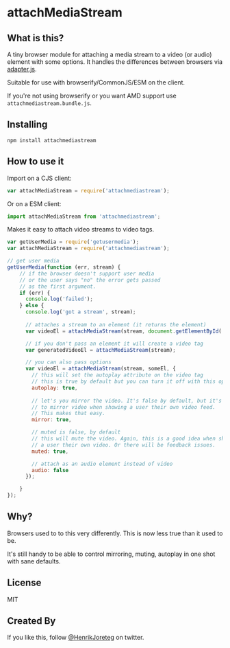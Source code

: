 # attachMediaStream

## What is this?

A tiny browser module for attaching a media stream to a video (or audio) element with some options. It handles the differences between browsers via [adapter.js](https://github.com/webrtc/adapter).

Suitable for use with browserify/CommonJS/ESM on the client.

If you're not using browserify or you want AMD support use `attachmediastream.bundle.js`.


## Installing

```
npm install attachmediastream
```

## How to use it

Import on a CJS client:

```js
var attachMediaStream = require('attachmediastream');
```

Or on a ESM client:

```js
import attachMediaStream from 'attachmediastream';
```

Makes it easy to attach video streams to video tags.

```js
var getUserMedia = require('getusermedia');
var attachMediaStream = require('attachmediastream');

// get user media
getUserMedia(function (err, stream) {
    // if the browser doesn't support user media
    // or the user says "no" the error gets passed
    // as the first argument.
    if (err) {
      console.log('failed');
    } else {
      console.log('got a stream', stream);  
       
      // attaches a stream to an element (it returns the element)
      var videoEl = attachMediaStream(stream, document.getElementById('myVideo'));

      // if you don't pass an element it will create a video tag
      var generatedVideoEl = attachMediaStream(stream);

      // you can also pass options
      var videoEl = attachMediaStream(stream, someEl, {
        // this will set the autoplay attribute on the video tag
        // this is true by default but you can turn it off with this option.
        autoplay: true, 
        
        // let's you mirror the video. It's false by default, but it's common 
        // to mirror video when showing a user their own video feed.
        // This makes that easy.
        mirror: true,

        // muted is false, by default
        // this will mute the video. Again, this is a good idea when showing
        // a user their own video. Or there will be feedback issues.
        muted: true,

        // attach as an audio element instead of video
        audio: false
      });

    }
});
```

## Why? 

Browsers used to to this very differently. This is now less true than it used to be.

It's still handy to be able to control mirroring, muting, autoplay in one shot with sane defaults.

## License

MIT


## Created By

If you like this, follow [@HenrikJoreteg](http://twitter.com/henrikjoreteg) on twitter.

